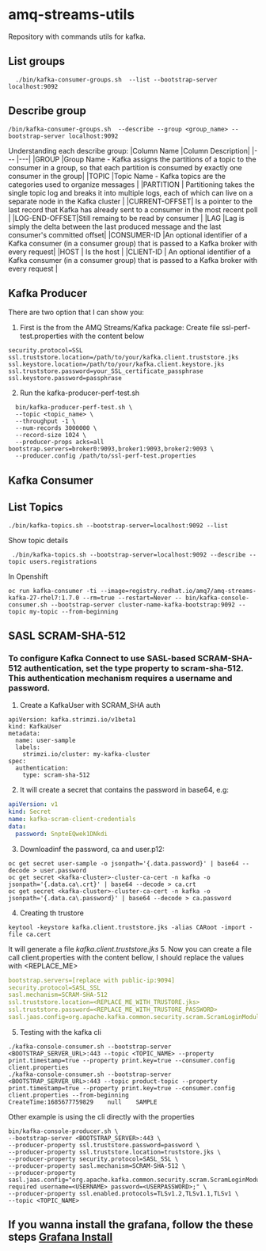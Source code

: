 # amq-streams-utils
Repository with commands utils for kafka. 


## List groups
```command
  ./bin/kafka-consumer-groups.sh  --list --bootstrap-server localhost:9092
```
## Describe group
```command 
/bin/kafka-consumer-groups.sh  --describe --group <group_name> --bootstrap-server localhost:9092
```
Understanding each describe group:
|Column Name   |Column Description|
|---           |---|
|GROUP         |Group Name - Kafka assigns the partitions of a topic to the consumer in a group, so that each partition is consumed by exactly one consumer in the group|
|TOPIC         |Topic Name - Kafka topics are the categories used to organize messages |
|PARTITION     | Partitioning takes the single topic log and breaks it into multiple logs, each of which can live on a separate node in the Kafka cluster   |
|CURRENT-OFFSET| Is a pointer to the last record that Kafka has already sent to a consumer in the most recent poll |
|LOG-END-OFFSET|Still remaing to be read by consumer |
|LAG           |Lag is simply the delta between the last produced message and the last consumer's committed offset|
|CONSUMER-ID   |An optional identifier of a Kafka consumer (in a consumer group) that is passed to a Kafka broker with every request|
|HOST          | Is the host           |
|CLIENT-ID     | An optional identifier of a Kafka consumer (in a consumer group) that is passed to a Kafka broker with every request      |

## Kafka Producer
There are two option that I can show you: 
1. First is the from the AMQ Streams/Kafka package:
Create file ssl-perf-test.properties with the content below
```console
security.protocol=SSL
ssl.truststore.location=/path/to/your/kafka.client.truststore.jks
ssl.keystore.location=/path/to/your/kafka.client.keystore.jks
ssl.truststore.password=your_SSL_certificate_passphrase
ssl.keystore.password=passphrase
```
2. Run the kafka-producer-perf-test.sh
```shell
  bin/kafka-producer-perf-test.sh \
  --topic <topic_name> \
  --throughput -1 \
  --num-records 3000000 \
  --record-size 1024 \
  --producer-props acks=all bootstrap.servers=broker0:9093,broker1:9093,broker2:9093 \
  --producer.config /path/to/ssl-perf-test.properties
```

## Kafka Consumer


## List Topics
```shell
./bin/kafka-topics.sh --bootstrap-server=localhost:9092 --list
```
Show topic details 
```shell
 ./bin/kafka-topics.sh --bootstrap-server=localhost:9092 --describe --topic users.registrations
```
In Openshift
```shell
oc run kafka-consumer -ti --image=registry.redhat.io/amq7/amq-streams-kafka-27-rhel7:1.7.0 --rm=true --restart=Never -- bin/kafka-console-consumer.sh --bootstrap-server cluster-name-kafka-bootstrap:9092 --topic my-topic --from-beginning
```

## SASL SCRAM-SHA-512
### To configure Kafka Connect to use SASL-based SCRAM-SHA-512 authentication, set the type property to scram-sha-512. This authentication mechanism requires a username and password.
1. Create a KafkaUser with SCRAM_SHA auth
```shell
apiVersion: kafka.strimzi.io/v1beta1
kind: KafkaUser
metadata:
  name: user-sample
  labels:
    strimzi.io/cluster: my-kafka-cluster
spec:
  authentication:
    type: scram-sha-512
```
2. It will create a secret that contains the password in base64, e.g:
```yaml
apiVersion: v1
kind: Secret
name: kafka-scram-client-credentials
data:
  password: SnpteEQwek1DNkdi
```
3. Downloadinf the password, ca and user.p12:
```shell
oc get secret user-sample -o jsonpath='{.data.password}' | base64 --decode > user.password
oc get secret <kafka-cluster>-cluster-ca-cert -n kafka -o jsonpath='{.data.ca\.crt}' | base64 --decode > ca.crt
oc get secret <kafka-cluster>-cluster-ca-cert -n kafka -o jsonpath='{.data.ca\.password}' | base64 --decode > ca.password
```
4. Creating th trustore
```shell
keytool -keystore kafka.client.truststore.jks -alias CARoot -import -file ca.cert 
```
It will generate a file *kafka.client.truststore.jks*
5. Now you can create a file call client.properties with the content bellow, I should replace the values with <REPLACE_ME>
```yaml
bootstrap.servers=[replace with public-ip:9094]
security.protocol=SASL_SSL
sasl.mechanism=SCRAM-SHA-512
ssl.truststore.location=<REPLACE_ME_WITH_TRUSTORE.jks>
ssl.truststore.password=<REPLACE_ME_WITH_TRUSTORE_PASSWORD>
sasl.jaas.config=org.apache.kafka.common.security.scram.ScramLoginModule required username="<REPLACE_ME_USER>" password="<REPLACE_ME_USER_PASSWORD"
```
5. Testing with the kafka cli
```shell
./kafka-console-consumer.sh --bootstrap-server <BOOTSTRAP_SERVER_URL>:443 --topic <TOPIC_NAME> --property print.timestamp=true --property print.key=true --consumer.config client.properties
./kafka-console-consumer.sh --bootstrap-server <BOOTSTRAP_SERVER_URL>:443 --topic product-topic --property print.timestamp=true --property print.key=true --consumer.config client.properties --from-beginning
CreateTime:1685677759829	null	SAMPLE
```

Other example is using the cli directly with the properties
```shell
bin/kafka-console-producer.sh \
--bootstrap-server <BOOTSTRAP_SERVER>:443 \
--producer-property ssl.truststore.password=password \
--producer-property ssl.truststore.location=truststore.jks \
--producer-property security.protocol=SASL_SSL \
--producer-property sasl.mechanism=SCRAM-SHA-512 \
--producer-property sasl.jaas.config="org.apache.kafka.common.security.scram.ScramLoginModule required username=<USERNAME> password=<USERPASSWORD>;" \
--producer-property ssl.enabled.protocols=TLSv1.2,TLSv1.1,TLSv1 \
--topic <TOPIC_NAME>
```

## If you wanna install the grafana, follow the these steps [Grafana Install](https://github.com/rafamqrs/amq-streams-utils/blob/main/deploy/grafana.adoc)
